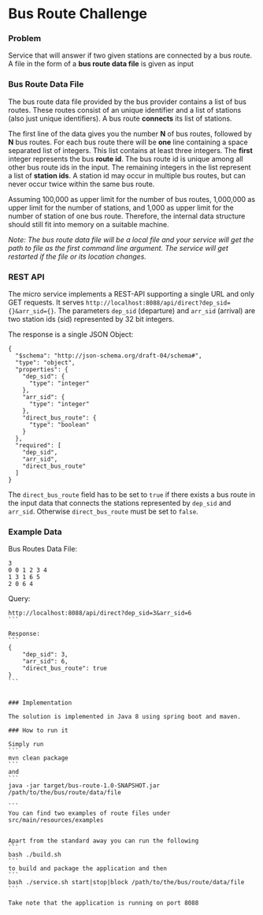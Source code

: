 # Bus Route Challenge

### Problem
Service that will answer if two given stations are connected by a bus route.
A file in the form of a **bus route data file** is given as input

### Bus Route Data File

The bus route data file provided by the bus provider contains a list of bus
routes. These routes consist of an unique identifier and a list of stations
(also just unique identifiers). A bus route **connects** its list of stations.

The first line of the data gives you the number **N** of bus routes, followed by
**N** bus routes. For each bus route there will be **one** line containing a
space separated list of integers. This list contains at least three integers. The
**first** integer represents the bus **route id**. The bus route id is unique
among all other bus route ids in the input. The remaining integers in the list
represent a list of **station ids**. A station id may occur in multiple bus
routes, but can never occur twice within the same bus route.

Assuming 100,000 as upper limit for the number of bus routes, 1,000,000 as
upper limit for the number of stations, and 1,000 as upper limit for the number
of station of one bus route. Therefore, the internal data structure should
still fit into memory on a suitable machine.

*Note: The bus route data file will be a local file and your service will get
the path to file as the first command line argument. The service will get
restarted if the file or its location changes.*


### REST API

The micro service implements a REST-API supporting a single URL and only
GET requests. It serves
`http://localhost:8088/api/direct?dep_sid={}&arr_sid={}`. The parameters
`dep_sid` (departure) and `arr_sid` (arrival) are two station ids (sid)
represented by 32 bit integers.

The response is a single JSON Object:

```
{
  "$schema": "http://json-schema.org/draft-04/schema#",
  "type": "object",
  "properties": {
    "dep_sid": {
      "type": "integer"
    },
    "arr_sid": {
      "type": "integer"
    },
    "direct_bus_route": {
      "type": "boolean"
    }
  },
  "required": [
    "dep_sid",
    "arr_sid",
    "direct_bus_route"
  ]
}
```

The `direct_bus_route` field has to be set to `true` if there exists a bus route
in the input data that connects the stations represented by `dep_sid` and
`arr_sid`. Otherwise `direct_bus_route` must be set to `false`.




### Example Data

Bus Routes Data File:
```
3
0 0 1 2 3 4
1 3 1 6 5
2 0 6 4
```

Query:
````
http://localhost:8088/api/direct?dep_sid=3&arr_sid=6
```

Response:
```
{
    "dep_sid": 3,
    "arr_sid": 6,
    "direct_bus_route": true
}
```


### Implementation

The solution is implemented in Java 8 using spring boot and maven.

### How to run it

Simply run
```
mvn clean package
```
and
```
java -jar target/bus-route-1.0-SNAPSHOT.jar /path/to/the/bus/route/data/file

```
You can find two examples of route files under src/main/resources/examples


Apart from the standard away you can run the following
```
bash ./build.sh
```
to build and package the application and then
```
bash ./service.sh start|stop|block /path/to/the/bus/route/data/file
```

Take note that the application is running on port 8088

